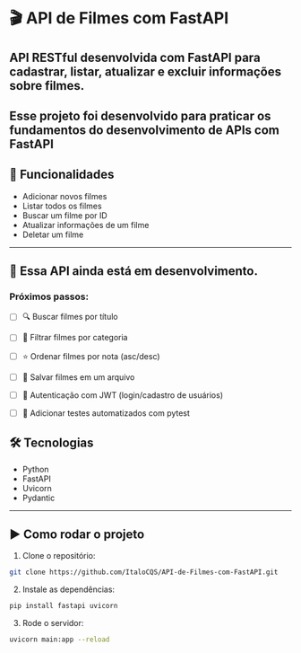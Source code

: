 #  🎬 API de Filmes com FastAPI
## API RESTful desenvolvida com **FastAPI** para cadastrar, listar, atualizar e excluir informações sobre filmes.

Esse projeto foi desenvolvido para praticar os fundamentos do desenvolvimento de APIs com FastAPI
---

## 🚀 Funcionalidades

- Adicionar novos filmes
- Listar todos os filmes
- Buscar um filme por ID
- Atualizar informações de um filme
- Deletar um filme

---

## 🚧 Essa API ainda está em desenvolvimento.

### Próximos passos:
 - [ ] 🔍 Buscar filmes por título

 - [ ] 📂 Filtrar filmes por categoria

 - [ ] ⭐ Ordenar filmes por nota (asc/desc)

 - [ ] 💾 Salvar filmes em um arquivo

 - [ ] 🔐 Autenticação com JWT (login/cadastro de usuários)

 - [ ] 🧪 Adicionar testes automatizados com pytest

## 🛠️ Tecnologias

- Python
- FastAPI
- Uvicorn
- Pydantic

---

## ▶️ Como rodar o projeto

1. Clone o repositório:
   
```bash
git clone https://github.com/ItaloCQS/API-de-Filmes-com-FastAPI.git
```
2. Instale as dependências:
   
```bash
pip install fastapi uvicorn
```

3. Rode o servidor:
   
```bash
uvicorn main:app --reload
```

